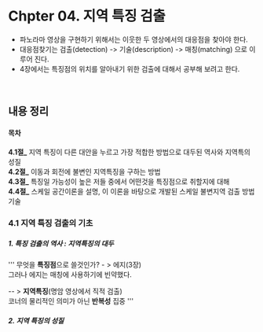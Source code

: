 # Chpter 04. 지역 특징 검출
* 파노라마 영상을 구현하기 위해서는 이웃한 두 영상에서의 대응점을 찾아야 한다.
* 대응점찾기는 검출(detection) -> 기술(description) -> 매칭(matching) 으로 이루어 진다.
* 4장에서는 특징점의 위치를 알아내기 위한 검출에 대해서 공부해 보려고 한다.
<br>


## 내용 정리  

#### 목차  
**4.1절_** 지역 특징이 다른 대안을 누르고 가장 적합한 방법으로 대두된 역사와 지역특의 성질  
**4.2절_** 이동과 회전에 불변인 지역특징을 구하는 방법  
**4.3절_** 특징일 가능성이 높은 저들 중에서 어떤것을 특징점으로 취할지에 대해  
**4.4절_** 스케일 공간이론을 설명, 이 이론을 바탕으로 개발된 스케일 불변지역 검출 방법 기술


### 4.1 지역 특징 검출의 기초 
##### 1. 특징 검출의 역사 : 지역특징의 대두  

'''
무엇을 **특징점**으로 쓸것인가? - > 에지(3장)  
그러나 에지는 매칭에 사용하기에 빈약했다.  

-- > **지역특징**(명암 영상에서 직적 검출)  
코너의 물리적인 의미가 아닌 **반복성** 집중
'''

##### 2. 지역 특징의 성질  




